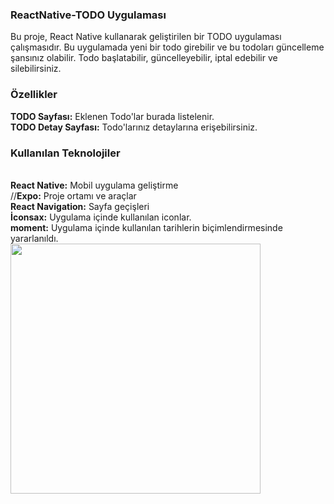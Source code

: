<h3>ReactNative-TODO Uygulaması</h3>

Bu proje, React Native kullanarak geliştirilen bir TODO uygulaması çalışmasıdır. Bu uygulamada yeni bir todo girebilir ve bu todoları güncelleme şansınız olabilir. Todo başlatabilir, güncelleyebilir, iptal edebilir ve silebilirsiniz.

<h3>Özellikler</h3>
<b>TODO Sayfası:</b> Eklenen Todo'lar burada listelenir.</br>
<b>TODO Detay Sayfası:</b> Todo'larınız detaylarına erişebilirsiniz.</br>
<h3>Kullanılan Teknolojiler</h3></br>
<b>React Native:</b> Mobil uygulama geliştirme</br>
//<b>Expo:</b> Proje ortamı ve araçlar</br>
<b>React Navigation:</b> Sayfa geçişleri</br>
<b>İconsax:</b> Uygulama içinde kullanılan iconlar.</br>
<b>moment:</b> Uygulama içinde kullanılan tarihlerin biçimlendirmesinde yararlanıldı.</br>

<img src="todo.gif" widht=300 height=400 >
